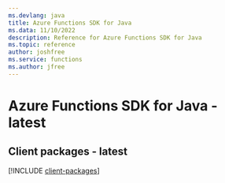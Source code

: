 ```yaml
---
ms.devlang: java
title: Azure Functions SDK for Java
ms.data: 11/10/2022
description: Reference for Azure Functions SDK for Java
ms.topic: reference
author: joshfree
ms.service: functions
ms.author: jfree
---
```

# Azure Functions SDK for Java - latest

## Client packages - latest
[!INCLUDE [client-packages](functions-client-index.md)]